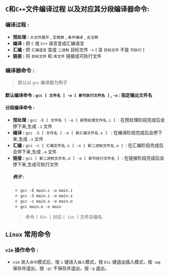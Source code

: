 ## `C`和`C++`文件编译过程 以及对应其分段编译器命令:
### 编译过程 **:**
* **预处理** **:** `头文件展开` , `宏替换` ,  `条件编译` , `去注释`
* **编译** **:** 把 `C` 或 `C++` 语言变成汇编语言
* **汇编** **:** 把 `汇编语言` 变成 `二进制` 目标文件 `->` ( 该 `目标文件` 不是 `可执行` )
* **链接** **:** 将 `目标文件` 和 `库文件` 链接成可执行文件

### 编译器命令 **:**
> 默认以 `gcc` 编译器为例子
#### 默认编译命令 **:**   `gcc [ 文件名 ] -o [ 新可执行文件名 ]` , `-o` **:** 指定输出文件名
#### 分段编译命令 **:**
* **预处理** **:** `gcc -E [ 文件名 ] -o [ 新预处理文件名.i ] `: 在预处理阶段完成后会停下来,生成 `.i` 文件
* **编译** **:**   `gcc -S [ 文件名 ] -o [ 新汇编文件名.s ] ` : 在编译阶段完成后会停下来,生成 `.s` 文件
* **汇编** **:**   `gcc -c [ 汇编文件名.s ] -o [ 新二进制文件名.o ] `: 在汇编阶段完成后会停下来,生成 `.o` 文件
* **链接** **:**   `gcc [ 新二进制文件名.o ] -o [ 新可执行文件名 ] `: 在链接阶段完成后会停下来,生成可执行文件
    ##### 例子 **:** 
    * `gcc -E main.c -o main.i` 
    * `gcc -S main.i -o main.s` 
    * `gcc -c main.s -o main.o` 
    * `gcc main.o -o main`
    > 命令 `[ ESc ]` 对应 `[ iso ]` 文件后缀名
## `Linux` 常用命令
### `vim` 操作命令 **:** 
* `vim` 进入`命令`模式后，按 `i` 键进入`插入`模式，按 `Esc` 键退出插入模式，按 `:wq` 保存并退出，按 `:q!` 不保存并退出，按 `:q` 退出。
